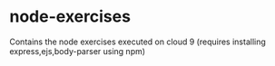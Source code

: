 # node-exercises
Contains the node exercises executed on cloud 9 (requires installing express,ejs,body-parser using npm)
